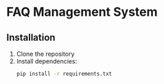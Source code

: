 # FAQ Management System

## Installation
1. Clone the repository
2. Install dependencies:
   ```bash
   pip install -r requirements.txt
